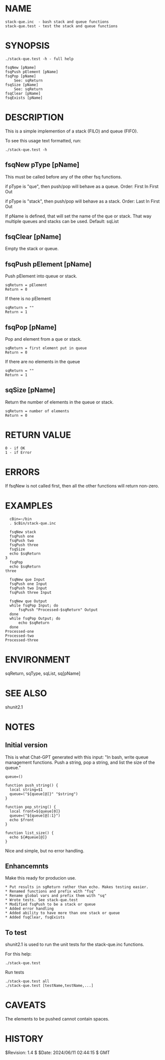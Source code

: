 # NAME

    stack-que.inc  - bash stack and queue functions
    stack-que.test - test the stack and queue functions

# SYNOPSIS

    ./stack-que.test -h - full help

    fsqNew [pName]
    fsqPush pElement [pName]
    fsqPop [pName]
        See: sqReturn
    fsqSize [pName]
        See: sqReturn
    fsqClear [pName]
    fsqExists [pName]

# DESCRIPTION

This is a simple implemention of a stack (FILO) and queue (FIFO).

To see this usage text formatted, run:

    ./stack-que.test -h

## fsqNew pType \[pName\]

This must be called before any of the other fsq functions.

if pType is "que", then push/pop will behave as a queue.
Order: First In First Out

if pType is "stack", then push/pop will behave as a stack.
Order: Last In First Out

If pName is defined, that will set the name of the que or stack.  That
way multiple queues and stacks can be used.  Default: sqList

## fsqClear \[pName\]

Empty the stack or queue.

## fsqPush pElement \[pName\]

Push pElement into queue or stack.

    sqReturn = pElement
    Return = 0

If there is no pElement

    sqReturn = ""
    Return = 1

## fsqPop \[pName\]

Pop and element from a que or stack.

    sqReturn = first element put in queue
    Return = 0

If there are no elements in the queue

    sqReturn = ""
    Return = 1

## sqSize \[pName\]

Return the number of elements in the queue or stack.

    sqReturn = number of elements
    Return = 0

# RETURN VALUE

    0 - if OK
    1 - if Error

# ERRORS

If fsqNew is not called first, then all the other functions will
return non-zero.

# EXAMPLES

      cBin=~/bin
      . $cBin/stack-que.inc

      fsqNew stack
      fsqPush one
      fsqPush two
      fsqPush three
      fsqSize
      echo $sqReturn
    3
      fsqPop
      echo $sqReturn
    three

      fsqNew que Input
      fsqPush one Input
      fsqPush two Input
      fsqPush three Input

      fsqNew que Output
      while fsqPop Input; do
          fsqPush "Processed-$sqReturn" Output
      done
      while fsqPop Output; do
          echo $sqReturn
      done
    Processed-one
    Processed-two
    Processed-three

# ENVIRONMENT

sqReturn, sqType, sqList, sq\[pName\]

# SEE ALSO

shunit2.1

# NOTES

## Initial version

This is what Chat-GPT generated with this input: "In bash, write queue
management functions. Push a string, pop a string, and list the size
of the queue."

    queue=()

    function push_string() {
      local string=$1
      queue=("${queue[@]}" "$string")
    }

    function pop_string() {
      local front=${queue[0]}
      queue=("${queue[@]:1}")
      echo $front
    }

    function list_size() {
      echo ${#queue[@]}
    }

Nice and simple, but no error handling.

## Enhancemnts

Make this ready for producion use.

    * Put results in sgReturn rather than echo. Makes testing easier.
    * Renamed functions and prefix with "fsq"
    * Rename global vars and prefix them with "sq"
    * Wrote tests. See stack-que.test
    * Modified fsqPush to be a stack or queue
    * Added error handling
    * Added ability to have more than one stack or queue
    * Added fsqClear, fsqExists

## To test

shunit2.1 is used to run the unit tests for the stack-que.inc
functions.

For this help:

    ./stack-que.test

Run tests

    ./stack-que.test all
    ./stack-que.test [testName,testName,...]

# CAVEATS

The elements to be pushed cannot contain spaces.

# HISTORY

$Revision: 1.4 $ $Date: 2024/06/11 02:44:15 $ GMT
